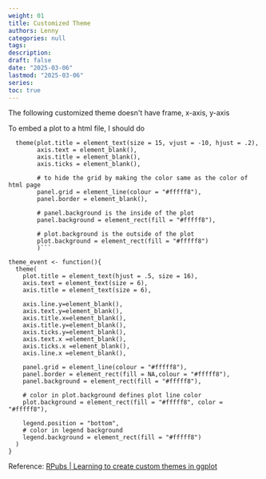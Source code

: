 ```yaml
---
weight: 01
title: Customized Theme
authors: Lenny
categories: null
tags: 
description: 
draft: false
date: "2025-03-06"
lastmod: "2025-03-06"
series:
toc: true
---
```


The following customized theme doesn't have frame, x-axis, y-axis 

To embed a plot to a html file, I should do

```
  theme(plot.title = element_text(size = 15, vjust = -10, hjust = .2),
        axis.text = element_blank(),
        axis.title = element_blank(),
        axis.ticks = element_blank(),
        
        # to hide the grid by making the color same as the color of html page
        panel.grid = element_line(colour = "#fffff8"),
        panel.border = element_blank(),
        
        # panel.background is the inside of the plot
        panel.background = element_rect(fill = "#fffff8"),
        
        # plot.background is the outside of the plot
        plot.background = element_rect(fill = "#fffff8")
        )```

```

```
theme_event <- function(){
  theme(
    plot.title = element_text(hjust = .5, size = 16),
    axis.text = element_text(size = 6),
    axis.title = element_text(size = 6),
 
    axis.line.y=element_blank(),
    axis.text.y=element_blank(),
    axis.title.x=element_blank(),
    axis.title.y=element_blank(),
    axis.ticks.y=element_blank(),
    axis.text.x =element_blank(),
    axis.ticks.x =element_blank(),
    axis.line.x =element_blank(),
 
    panel.grid = element_line(colour = "#fffff8"),
    panel.border = element_rect(fill = NA,colour = "#fffff8"),
    panel.background = element_rect(fill = "#fffff8"),
 
    # color in plot.background defines plot line color
    plot.background = element_rect(fill = "#fffff8", color = "#fffff8"),
 
    legend.position = "bottom",
    # color in legend background
    legend.background = element_rect(fill = "#fffff8")
  )
}
```

Reference: <a href = "https://rpubs.com/mclaire19/ggplot2-custom-themes" target="_blank" rel="noopener noreferrer">RPubs | Learning to create custom themes in ggplot</a>
